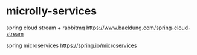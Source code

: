 # microlly-services

spring cloud stream + rabbitmq
https://www.baeldung.com/spring-cloud-stream

spring microservices
https://spring.io/microservices
